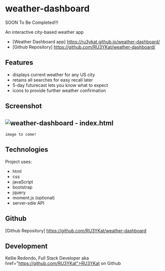 # weather-dashboard

SOON To Be Completed!!!

An interactive city-based weather app

- [Weather Dashboard app] https://ru3ykat.github.io/weather-dashboard/
- [Github Repository] https://github.com/RU3YKat/weather-dashboard/

## Features

- displays current weather for any US city
- retains all searches for easy recall later
- 5-day futurecast lets you know what to expect
- icons to provide further weather confirmation

## Screenshot

## ![weather-dashboard - index.html](https://)

    image to come!

## Technologies

Project uses:

- html
- css
- javaScript
- bootstrap
- jquery
- moment.js (optional)
- server-sdie API

## Github

[Github Repository] https://github.com/RU3YKat/weather-dashboard

## Development

Kellie Redondo, Full Stack Developer
aka<a> href="https://github.com/RU3YKat">RU3YKat on Github</a>

